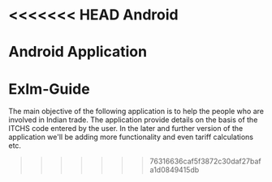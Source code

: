 <<<<<<< HEAD
Android
=======

Android Application
=======
ExIm-Guide
==========

The main objective of the following application is to help the people who are involved in Indian trade. The application provide details on the basis of the ITCHS code entered by the user. In the later and further version of the application we'll be adding more functionality and even tariff calculations etc.
>>>>>>> 76316636caf5f3872c30daf27bafa1d0849415db
